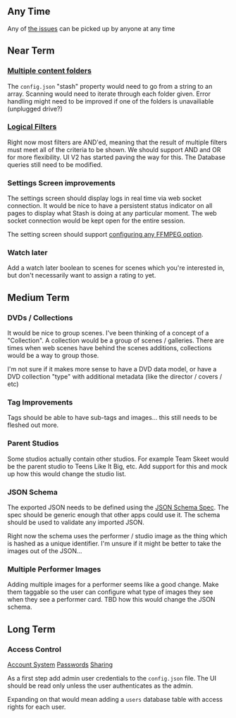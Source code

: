 ## Any Time

Any of [the issues](https://github.com/stashapp/stash/issues) can be picked up by anyone at any time

## Near Term

### [Multiple content folders](https://github.com/stashapp/stash/issues/2)

The `config.json` "stash" property would need to go from a string to an array.  Scanning would need to iterate through each folder given.  Error handling might need to be improved if one of the folders is unavailiable (unplugged drive?)

### [Logical Filters](https://github.com/stashapp/stash/issues/29)

Right now most filters are AND'ed, meaning that the result of multiple filters must meet all of the criteria to be shown.  We should support AND and OR for more flexibility.  UI V2 has started paving the way for this.  The Database queries still need to be modified.

### Settings Screen improvements

The settings screen should display logs in real time via web socket connection.  It would be nice to have a persistent status indicator on all pages to display what Stash is doing at any particular moment.  The web socket connection would be kept open for the entire session.

The setting screen should support [configuring any FFMPEG option](https://github.com/stashapp/stash/issues/10).

### Watch later

Add a watch later boolean to scenes for scenes which you're interested in, but don't necessarily want to assign a rating to yet.

## Medium Term

### DVDs / Collections

It would be nice to group scenes.  I've been thinking of a concept of a "Collection".  A collection would be a group of scenes / galleries.  There are times when web scenes have behind the scenes additions, collections would be a way to group those.

I'm not sure if it makes more sense to have a DVD data model, or have a DVD collection "type" with additional metadata (like the director / covers / etc)

### Tag Improvements

Tags should be able to have sub-tags and images... this still needs to be fleshed out more.

### Parent Studios

Some studios actually contain other studios.  For example Team Skeet would be the parent studio to Teens Like It Big, etc.  Add support for this and mock up how this would change the studio list.

### JSON Schema

The exported JSON needs to be defined using the [JSON Schema Spec](https://json-schema.org/).  The spec should be generic enough that other apps could use it.  The schema should be used to validate any imported JSON.

Right now the schema uses the performer / studio image as the thing which is hashed as a unique identifier.  I'm unsure if it might be better to take the images out of the JSON...

### Multiple Performer Images

Adding multiple images for a performer seems like a good change.  Make them taggable so the user can configure what type of images they see when they see a performer card.  TBD how this would change the JSON schema.

## Long Term

### Access Control

[Account System](https://github.com/stashapp/stash/issues/12)
[Passwords](https://github.com/stashapp/stash/issues/3)
[Sharing](https://github.com/stashapp/stash/issues/4)

As a first step add admin user credentials to the `config.json` file.  The UI should be read only unless the user authenticates as the admin.

Expanding on that would mean adding a `users` database table with access rights for each user. 